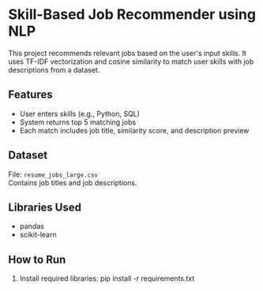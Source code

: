 # Skill-Based Job Recommender using NLP

This project recommends relevant jobs based on the user's input skills. It uses TF-IDF vectorization and cosine similarity to match user skills with job descriptions from a dataset.

## Features
- User enters skills (e.g., Python, SQL)
- System returns top 5 matching jobs
- Each match includes job title, similarity score, and description preview

## Dataset
File: `resume_jobs_large.csv`  
Contains job titles and job descriptions.

## Libraries Used
- pandas
- scikit-learn

## How to Run
1. Install required libraries:
pip install -r requirements.txt
